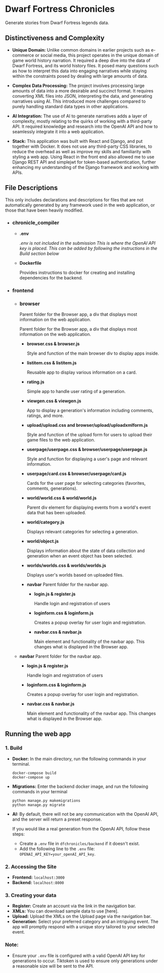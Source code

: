 # Dwarf Fortress Chronicles

Generate stories from Dwarf Fortress legends data.

## Distinctiveness and Complexity

- **Unique Domain:** Unlike common domains in earlier projects such as e-commerce or social media, this project operates in the unique domain of game world history narration. It required a deep dive into the data of Dwarf Fortress, and its world history files. It posed many questions such as how to interpret this data into engaging narratives while staying within the constraints posed by dealing with large amounts of data.

- **Complex Data Processing:** The project involves processing large amounts of data into a more desirable and succinct format. It requires converting XML files into JSON, interpreting the data, and generating narratives using AI. This introduced more challenges compared to purely handling standard data types in other applications.

- **AI Integration:** The use of AI to generate narratives adds a layer of complexity, mostly relating to the quirks of working with a third-party API. It required knowledge and research into the OpenAI API and how to seamlessly integrate it into a web application.

- **Stack:** This application was built with React and Django, and put together with Docker. It does not use any third-party CSS libraries, to reduce the overhead as well as improve my skills and familiarity with styling a web app. Using React in the front end also allowed me to use Django REST API and simplejwt for token-based authentication, further enhancing my understanding of the Django framework and working with APIs.

## File Descriptions

This only includes declarations and descriptions for files that are not automatically generated by any framework used in the web application, or those that have been heavily modified.

- ### **chronicle_compiler**

  - **.env**

    _.env is not included in the submission_
    _This is where the OpenAI API key is placed. This can be added by following the instructions in the Build section below_

  - **Dockerfile**

    Provides instructions to docker for creating and installing dependencies for the backend.

- ### **frontend**

  - ### **browser**

    Parent folder for the Browser app, a div that displays most information on the web application.

    Parent folder for the Browser app, a div that displays most information on the web application.

    - **browser.css & browser.js**

      Style and function of the main browser div to display apps inside.

    - **listitem.css & listitem.js**

      Reusable app to display various information on a card.

    - **rating.js**

      Simple app to handle user rating of a generation.

    - **viewgen.css & viewgen.js**

      App to display a generation's information including comments, ratings, and more.

    - **upload/upload.css and browser/upload/uploadxmlform.js**

      Style and function of the upload form for users to upload their game files to the web application.

    - **userpage/userpage.css & browser/userpage/userpage.js**

      Style and function for displaying a user's page and relevant information.

    - **userpage/card.css & browser/userpage/card.js**

      Cards for the user page for selecting categories (favorites, comments, generations).

    - **world/world.css & world/world.js**

      Parent div element for displaying events from a world's event data that has been uploaded.

    - **world/category.js**

      Displays relevant categories for selecting a generation.

    - **world/object.js**

      Displays information about the state of data collection and generation when an event object has been selected.

    - **worlds/worlds.css & worlds/worlds.js**

      Displays user's worlds based on uploaded files.

    - **navbar**
      Parent folder for the navbar app.

      - **login.js & register.js**

        Handle login and registration of users

      - **loginform.css & loginform.js**

        Creates a popup overlay for user login and registration.

      - **navbar.css & navbar.js**

        Main element and functionality of the navbar app. This changes what is displayed in the Browser app.

  - **navbar**
    Parent folder for the navbar app.

    - **login.js & register.js**

      Handle login and registration of users

    - **loginform.css & loginform.js**

      Creates a popup overlay for user login and registration.

    - **navbar.css & navbar.js**

      Main element and functionality of the navbar app. This changes what is displayed in the Browser app.

## Running the web app

### 1. **Build**

- **Docker:** In the main directory, run the following commands in your terminal.

  ```
  docker-compose build
  docker-compose up
  ```

- **Migrations:** Enter the backend docker image, and run the following commands in your terminal

  ```
  python manage.py makemigrations
  python manage.py migrate
  ```

- **AI:** By default, there will not be any communication with the OpenAI API, and the server will return a preset response.

  If you would like a real generation from the OpenAI API, follow these steps:

  - Create a `.env` file in `dfchronicles/backend` if it doesn't exist.
  - Add the following line to the `.env` file: `OPENAI_API_KEY=your_openAI_API_key`.

### 2. **Accessing the Site**

- **Frontend:** `localhost:3000`
- **Backend:** `localhost:8000`

### 3. **Creating your data**

- **Register:** Create an account via the link in the navigation bar.
- **XMLs:** You can download sample data to use [here].
- **Upload:** Upload the XMLs on the Upload page via the navigation bar.
- **Generation:** Select your preferred category and an intriguing event. The app will promptly respond with a unique story tailored to your selected event.

### Note:

- Ensure your `.env` file is configured with a valid OpenAI API key for generations to occur. Tiktoken is used to ensure only generations under a reasonable size will be sent to the API.
